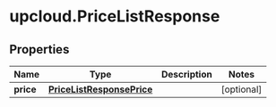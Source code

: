 # upcloud.PriceListResponse

## Properties
Name | Type | Description | Notes
------------ | ------------- | ------------- | -------------
**price** | [**PriceListResponsePrice**](PriceListResponsePrice.md) |  | [optional] 


